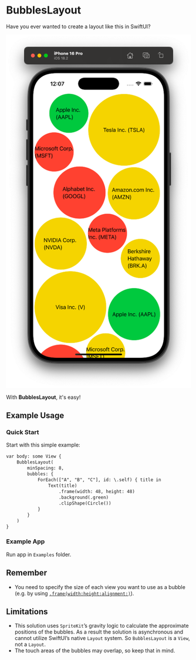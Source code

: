 # BubblesLayout

Have you ever wanted to create a layout like this in SwiftUI?

![Preview](READMEAssets/Preview.png)

With **BubblesLayout**, it's easy!

## Example Usage

### Quick Start

Start with this simple example:

```
var body: some View {
    BubblesLayout(
        minSpacing: 8,
        bubbles: {
            ForEach(["A", "B", "C"], id: \.self) { title in
                Text(title)
                    .frame(width: 48, height: 48)
                    .background(.green)
                    .clipShape(Circle())
            }
        }
    )
}
```

### Example App

Run app in `Examples` folder.

## Remember

- You need to specify the size of each view you want to use as a bubble (e.g. by using [`.frame(width:height:alignment:)`](https://developer.apple.com/documentation/swiftui/view/frame(width:height:alignment:))).

## Limitations

- This solution uses `SpriteKit`’s gravity logic to calculate the approximate positions of the bubbles. As a result the solution is asynchronous and cannot utilize SwiftUI’s native `Layout` system. So `BubblesLayout` is a `View`, not a `Layout`.
- The touch areas of the bubbles may overlap, so keep that in mind.

